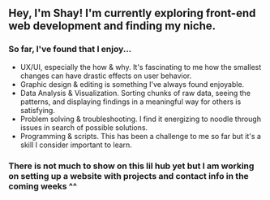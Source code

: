 ## Hey, I'm Shay! I'm currently exploring front-end web development and finding my niche.
### So far, I've found that I enjoy...
  - UX/UI, especially the how & why. It's fascinating to me how the smallest changes can have drastic effects on user behavior.
  - Graphic design & editing is something I've always found enjoyable.
  - Data Analysis & Visualization. Sorting chunks of raw data, seeing the patterns, and displaying findings in a meaningful way for others is satisfying.
  - Problem solving & troubleshooting. I find it energizing to noodle through issues in search of possible solutions.
  - Programming & scripts. This has been a challenge to me so far but it's a skill I consider important to learn.

### There is not much to show on this lil hub yet but I am working on setting up a website with projects and contact info in the coming weeks ^^

<!--
**ShayHawthorne/ShayHawthorne** is a ✨ _special_ ✨ repository because its `README.md` (this file) appears on your GitHub profile.

Here are some ideas to get you started:

- 🔭 I’m currently working on ...
- 🌱 I’m currently learning ...
- 👯 I’m looking to collaborate on ...
- 🤔 I’m looking for help with ...
- 💬 Ask me about ...
- 📫 How to reach me: ...
- 😄 Pronouns: ...
- ⚡ Fun fact: ...
-->
